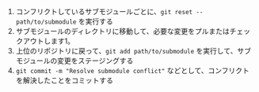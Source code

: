 1. コンフリクトしているサブモジュールごとに、`git reset -- path/to/submodule` を実行する
1. サブモジュールのディレクトリに移動して、必要な変更をプルまたはチェックアウトします1。
1. 上位のリポジトリに戻って、`git add path/to/submodule` を実行して、サブモジュールの変更をステージングする
1. `git commit -m "Resolve submodule conflict"` などとして、コンフリクトを解決したことをコミットする
